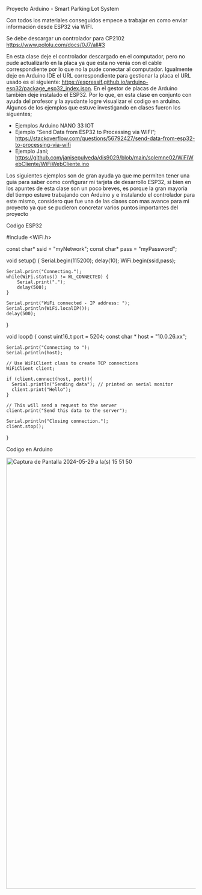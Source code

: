 

Proyecto Arduino - Smart Parking Lot System

Con todos los materiales conseguidos empece a trabajar en como enviar información desde ESP32 via WIFI.

Se debe descargar un controlador para CP2102
https://www.pololu.com/docs/0J7/all#3

En esta clase deje el controlador descargado en el computador, pero no pude actualizarlo en la placa ya que esta no venia con el cable correspondiente por lo que no la pude conectar al computador. Igualmente deje en Arduino IDE el URL correspondiente para gestionar la placa el URL usado es el siguiente: https://espressif.github.io/arduino-esp32/package_esp32_index.json. En el gestor de placas de Arduino también deje instalado el ESP32. Por lo que, en esta clase en conjunto con ayuda del profesor y la ayudante logre visualizar el codigo en arduino. Algunos de los ejemplos que estuve investigando en clases fueron los siguentes; 

- Ejemplos Arduino NANO 33 IOT
- Ejemplo “Send Data from ESP32 to Processing via WIFI”; https://stackoverflow.com/questions/56792427/send-data-from-esp32-to-processing-via-wifi
- Ejemplo Jani; https://github.com/janisepulveda/dis9029/blob/main/solemne02/WiFiWebCliente/WiFiWebCliente.ino

Los siguientes ejemplos son de gran ayuda ya que me permiten tener una guia para saber como configurar mi tarjeta de desarrollo ESP32, si bien en los apuntes de esta clase son un poco breves, es porque la gran mayoria del tiempo estuve trabajando con Arduino y e instalando el controlador para este mismo, considero que fue una de las clases con mas avance para mi proyecto ya que se pudieron concretar varios puntos importantes del proyecto


Codigo ESP32 

#include <WiFi.h>

const char* ssid = "myNetwork";
const char* pass = "myPassword";

void setup()
{
    Serial.begin(115200);
    delay(10);
    WiFi.begin(ssid,pass);

    Serial.print("Connecting.");
    while(WiFi.status() != WL_CONNECTED) {
        Serial.print(".");
        delay(500);
    }

    Serial.print("WiFi connected - IP address: ");
    Serial.println(WiFi.localIP());
    delay(500);
}

void loop()
{
    const uint16_t port = 5204;
    const char * host = "10.0.26.xx";

    Serial.print("Connecting to ");
    Serial.println(host);

    // Use WiFiClient class to create TCP connections
    WiFiClient client;

    if (client.connect(host, port)){
      Serial.println("Sending data"); // printed on serial monitor
      client.print("Hello");
    }

    // This will send a request to the server
    client.print("Send this data to the server");

    Serial.println("Closing connection.");
    client.stop();
}

Codigo en Arduino


<img width="1147" alt="Captura de Pantalla 2024-05-29 a la(s) 15 51 50" src="https://github.com/valetiznado/dis145/assets/164402604/a5553628-bd1e-4e21-8a17-52cadaf4c9b8">
